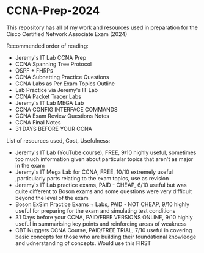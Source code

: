 # CCNA-Prep-2024
This repository has all of my work and resources used in preparation for the Cisco Certified Network Associate Exam (2024)

Recommended order of reading:
- Jeremy's IT Lab CCNA Prep
- CCNA Spanning Tree Protocol
- OSPF + FHRPs
- CCNA Subnetting Practice Questions
- CCNA Labs as Per Exam Topics Outline
- Lab Practice via Jeremy's IT Lab
- CCNA Packet Tracer Labs
- Jeremy's IT Lab MEGA Lab
- CCNA CONFIG INTERFACE COMMANDS
- CCNA Exam Review Questions Notes
- CCNA Final Notes
- 31 DAYS BEFORE YOUR CCNA

List of resources used,                Cost,                                Usefulness:
- Jeremy's IT Lab (YouTube course),     FREE,                                   9/10 highly useful, sometimes too much information given about particular topics that aren't as major in the exam   
- Jeremy's IT Mega Lab for CCNA,        FREE,                                 10/10 extremely useful ,particularly parts relating to the exam topics, use as revision
- Jeremy's IT Lab practice exams,       PAID - CHEAP,                         6/10 useful but was quite different to Boson exams and some questions were very difficult beyond the level of the exam
- Boson ExSim Practice Exams + Labs,    PAID - NOT CHEAP,                     9/10 highly useful for preparing for the exam and simulating test conditions
- 31 Days before your CCNA,             PAID/FREE VERSIONS ONLINE,            9/10 highly useful in summarising key points and reinforcing areas of weakness
- CBT Nuggets CCNA Course,              PAID/FREE TRIAL,                      7/10 useful in covering basic concepts for those who are building their foundational knowledge and udnerstanding of                                                                                 concepts. Would use this FIRST
